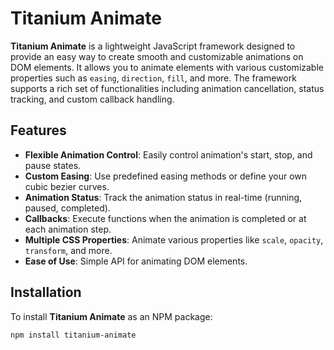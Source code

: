 # Titanium Animate

**Titanium Animate** is a lightweight JavaScript framework designed to provide an easy way to create smooth and customizable animations on DOM elements. It allows you to animate elements with various customizable properties such as `easing`, `direction`, `fill`, and more. The framework supports a rich set of functionalities including animation cancellation, status tracking, and custom callback handling.

## Features

- **Flexible Animation Control**: Easily control animation's start, stop, and pause states.
- **Custom Easing**: Use predefined easing methods or define your own cubic bezier curves.
- **Animation Status**: Track the animation status in real-time (running, paused, completed).
- **Callbacks**: Execute functions when the animation is completed or at each animation step.
- **Multiple CSS Properties**: Animate various properties like `scale`, `opacity`, `transform`, and more.
- **Ease of Use**: Simple API for animating DOM elements.

## Installation

To install **Titanium Animate** as an NPM package:

```bash
npm install titanium-animate
